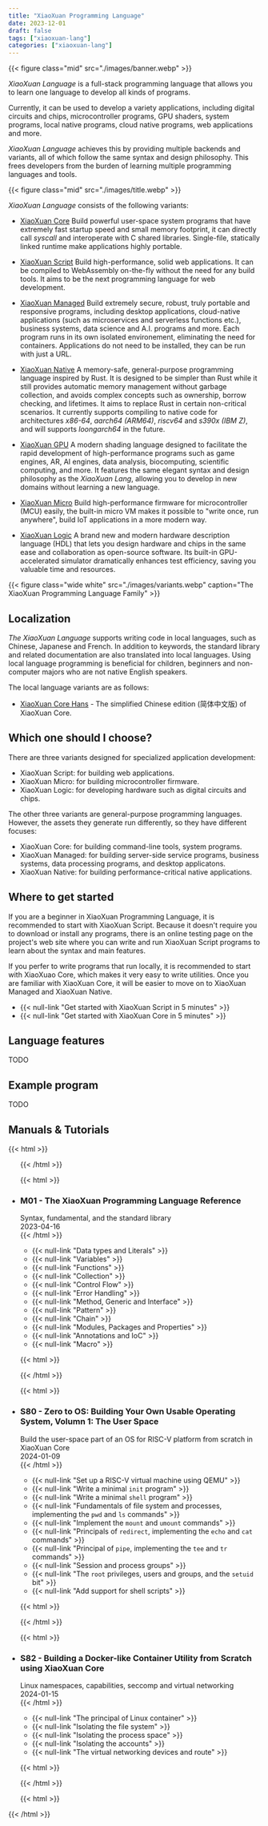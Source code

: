 ```yaml
---
title: "XiaoXuan Programming Language"
date: 2023-12-01
draft: false
tags: ["xiaoxuan-lang"]
categories: ["xiaoxuan-lang"]
---
```


{{< figure class="mid" src="./images/banner.webp" >}}

_XiaoXuan Language_ is a full-stack programming language that allows you to learn one language to develop all kinds of programs.

Currently, it can be used to develop a variety applications, including digital circuits and chips, microcontroller programs, GPU shaders, system programs, local native programs, cloud native programs, web applications and more.

_XiaoXuan Language_ achieves this by providing multiple backends and variants, all of which follow the same syntax and design philosophy. This frees developers from the burden of learning multiple programming languages and tools.

{{< figure class="mid" src="./images/title.webp" >}}

_XiaoXuan Language_ consists of the following variants:

- [XiaoXuan Core](/works/xiaoxuan-core)
  Build powerful user-space system programs that have extremely fast startup speed and small memory footprint, it can directly call _syscall_ and interoperate with C shared libraries. Single-file, statically linked runtime make applications highly portable.

- [XiaoXuan Script](/works/xiaoxuan-script)
  Build high-performance, solid web applications. It can be compiled to WebAssembly on-the-fly without the need for any build tools. It aims to be the next programming language for web development.

- [XiaoXuan Managed](/works/xiaoxuan-managed)
  Build extremely secure, robust, truly portable and responsive programs, including desktop applications, cloud-native applications (such as microservices and serverless functions etc.), business systems, data science and A.I. programs and more. Each program runs in its own isolated environement, eliminating the need for containers. Applications do not need to be installed, they can be run with just a URL.

- [XiaoXuan Native](/works/xiaoxuan-native)
  A memory-safe, general-purpose programming language inspired by Rust. It is designed to be simpler than Rust while it still provides automatic memory management without garbage collection, and avoids complex concepts such as ownership, borrow checking, and lifetimes. It aims to replace Rust in certain non-critical scenarios. It currently supports compiling to native code for architectures _x86-64_, _aarch64 (ARM64)_, _riscv64_ and _s390x (IBM Z)_, and will supports _loongarch64_ in the future.

- [XiaoXuan GPU](/works/xiaoxuan-gpu)
  A modern shading language designed to facilitate the rapid development of high-performance programs such as game engines, AR, AI engines, data analysis, biocomputing, scientific computing, and more. It features the same elegant syntax and design philosophy as the _XiaoXuan Lang_, allowing you to develop in new domains without learning a new language.

- [XiaoXuan Micro](/works/xiaoxuan-micro)
  Build high-performance firmware for microcontroller (MCU) easily, the built-in micro VM makes it possible to "write once, run anywhere", build IoT applications in a more modern way.

- [XiaoXuan Logic](/works/xiaoxuan-logic)
  A brand new and modern hardware description language (HDL) that lets you design hardware and chips in the same ease and collaboration as open-source software. Its built-in GPU-accelerated simulator dramatically enhances test efficiency, saving you valuable time and resources.

{{< figure class="wide white" src="./images/variants.webp" caption="The XiaoXuan Programming Language Family" >}}

## Localization

_The XiaoXuan Language_ supports writing code in local languages, such as Chinese, Japanese and French. In addition to keywords, the standard library and related documentation are also translated into local languages. Using local language programming is beneficial for children, beginners and non-computer majors who are not native English speakers.

The local language variants are as follows:

- [XiaoXuan Core Hans](/works/xiaoxuan-core-hans) - The simplified Chinese edition (简体中文版) of XiaoXuan Core.

## Which one should I choose?

There are three variants designed for specialized application development:

- XiaoXuan Script: for building web applications.
- XiaoXuan Micro: for building microcontroller firmware.
- XiaoXuan Logic: for developing hardware such as digital circuits and chips.

The other three variants are general-purpose programming languages. However, the assets they generate run differently, so they have different focuses:

- XiaoXuan Core: for building command-line tools, system programs.
- XiaoXuan Managed: for building server-side service programs, business systems, data processing programs, and desktop applicatons.
- XiaoXuan Native: for building performance-critical native applications.

## Where to get started

If you are a beginner in XiaoXuan Programming Language, it is recommended to start with XiaoXuan Script. Because it doesn't require you to download or install any programs, there is an online testing page on the project's web site where you can write and run XiaoXuan Script programs to learn about the syntax and main features.

If you perfer to write programs that run locally, it is recommended to start with XiaoXuao Core, which makes it very easy to write utilities. Once you are familiar with XiaoXuan Core, it will be easier to move on to XiaoXuan Managed and XiaoXuan Native.

- {{< null-link "Get started with XiaoXuan Script in 5 minutes" >}}
- {{< null-link "Get started with XiaoXuan Core in 5 minutes" >}}

## Language features

TODO

## Example program

TODO

## Manuals & Tutorials

<!-- book list start -->
{{< html >}} <ul class="card"> {{< /html >}}

<!-- book item start -->
{{< html >}}
    <li>
        <div class="card-book c1">
            <div class="frame">
                <div class="name">
                    <h3><span class="null-link">M01 - The XiaoXuan Programming Language Reference</span></h3>
                </div>
                <div class="separator"></div>
                <div class="subheading">Syntax, fundamental, and the standard library</div>
                <div class="date">2023-04-16</div>
            </div>
        </div>
        <div class="card-content">
{{< /html >}}

- {{< null-link "Data types and Literals" >}}
- {{< null-link "Variables" >}}
- {{< null-link "Functions" >}}
- {{< null-link "Collection" >}}
- {{< null-link "Control Flow" >}}
- {{< null-link "Error Handling" >}}
- {{< null-link "Method, Generic and Interface" >}}
- {{< null-link "Pattern" >}}
- {{< null-link "Chain" >}}
- {{< null-link "Modules, Packages and Properties" >}}
- {{< null-link "Annotations and IoC" >}}
- {{< null-link "Macro" >}}

{{< html >}}
        </div>
    </li>
{{< /html >}}
<!-- book item end -->

<!-- book item start -->
{{< html >}}
    <li>
        <div class="card-book c5">
            <div class="frame">
                <div class="name">
                    <h3><span class="null-link">S80 - Zero to OS: Building Your Own Usable Operating System, Volumn 1: The User Space</span></h3>
                </div>
                <div class="separator"></div>
                <div class="subheading">Build the user-space part of an OS for RISC-V platform from scratch in XiaoXuan Core</div>
                <div class="date">2024-01-09</div>
            </div>
        </div>
        <div class="card-content">
{{< /html >}}

- {{< null-link "Set up a RISC-V virtual machine using QEMU" >}}
- {{< null-link "Write a minimal `init` program" >}}
- {{< null-link "Write a minimal `shell` program" >}}
- {{< null-link "Fundamentals of file system and processes, implementing the `pwd` and `ls` commands" >}}
- {{< null-link "Implement the `mount` and `umount` commands" >}}
- {{< null-link "Principals of `redirect`, implementing the `echo` and `cat` commands" >}}
- {{< null-link "Principal of `pipe`, implementing the `tee` and `tr` commands" >}}
- {{< null-link "Session and process groups" >}}
- {{< null-link "The `root` privileges, users and groups, and the `setuid` bit" >}}
- {{< null-link "Add support for shell scripts" >}}

{{< html >}}
        </div>
    </li>
{{< /html >}}
<!-- book item end -->

<!-- book item start -->
{{< html >}}
    <li>
        <div class="card-book c6">
            <div class="frame">
                <div class="name">
                    <h3><span class="null-link">S82 - Building a Docker-like Container Utility from Scratch using XiaoXuan Core</span></h3>
                </div>
                <div class="separator"></div>
                <div class="subheading">Linux namespaces, capabilities, seccomp and virtual networking</div>
                <div class="date">2024-01-15</div>
            </div>
        </div>
        <div class="card-content">
{{< /html >}}

- {{< null-link "The principal of Linux container" >}}
- {{< null-link "Isolating the file system" >}}
- {{< null-link "Isolating the process space" >}}
- {{< null-link "Isolating the accounts" >}}
- {{< null-link "The virtual networking devices and route" >}}

{{< html >}}
        </div>
    </li>
{{< /html >}}
<!-- book item end -->

<!-- book list end -->
{{< html >}} </ul> {{< /html >}}
